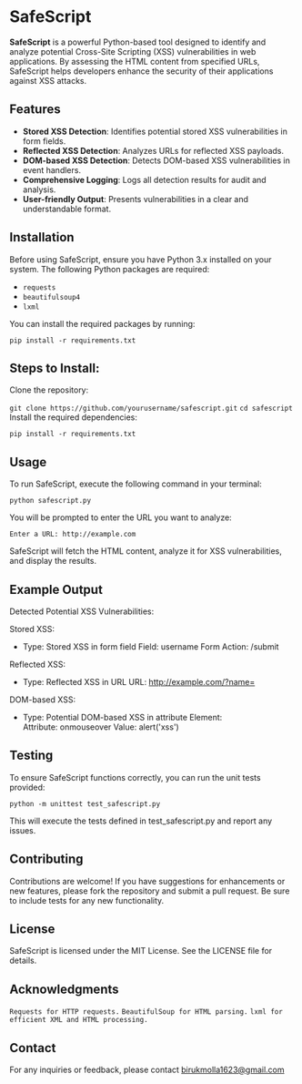 # SafeScript

**SafeScript** is a powerful Python-based tool designed to identify and analyze potential Cross-Site Scripting (XSS) vulnerabilities in web applications. By assessing the HTML content from specified URLs, SafeScript helps developers enhance the security of their applications against XSS attacks.

## Features

- **Stored XSS Detection**: Identifies potential stored XSS vulnerabilities in form fields.
- **Reflected XSS Detection**: Analyzes URLs for reflected XSS payloads.
- **DOM-based XSS Detection**: Detects DOM-based XSS vulnerabilities in event handlers.
- **Comprehensive Logging**: Logs all detection results for audit and analysis.
- **User-friendly Output**: Presents vulnerabilities in a clear and understandable format.

## Installation

Before using SafeScript, ensure you have Python 3.x installed on your system. The following Python packages are required:

- `requests`
- `beautifulsoup4`
- `lxml`

You can install the required packages by running:

  `pip install -r requirements.txt`

## Steps to Install:

Clone the repository:

  `git clone https://github.com/yourusername/safescript.git`
  `cd safescript`
Install the required dependencies:

  `pip install -r requirements.txt`
  
## Usage

To run SafeScript, execute the following command in your terminal:

  `python safescript.py`
  
You will be prompted to enter the URL you want to analyze:

  `Enter a URL: http://example.com`

SafeScript will fetch the HTML content, analyze it for XSS vulnerabilities, and display the results.

## Example Output

Detected Potential XSS Vulnerabilities:

  Stored XSS:
  - Type: Stored XSS in form field
    Field: username
    Form Action: /submit
  
  Reflected XSS:
  - Type: Reflected XSS in URL
    URL: http://example.com/?name=<script>alert('xss')</script>
  
  DOM-based XSS:
  - Type: Potential DOM-based XSS in attribute
    Element: <div>
    Attribute: onmouseover
    Value: alert('xss')
    
## Testing

To ensure SafeScript functions correctly, you can run the unit tests provided:

 `python -m unittest test_safescript.py`

This will execute the tests defined in test_safescript.py and report any issues.

## Contributing

Contributions are welcome! If you have suggestions for enhancements or new features, please fork the repository and submit a pull request. Be sure to include tests for any new functionality.

## License

SafeScript is licensed under the MIT License. See the LICENSE file for details.

## Acknowledgments

`Requests for HTTP requests.`
`BeautifulSoup for HTML parsing.`
`lxml for efficient XML and HTML processing.`

## Contact

For any inquiries or feedback, please contact birukmolla1623@gmail.com
